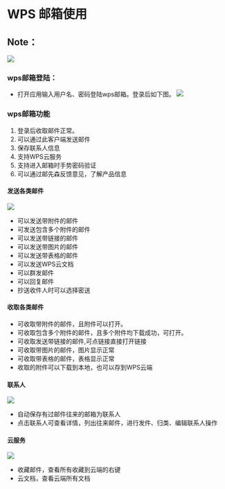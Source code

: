 # WPS 邮箱使用
## Note：  
 ![](https://github.com/openthos/community-analysis/blob/master/pic/using-instractions-pic/wps-email.png)

### wps邮箱登陆：  
- 打开应用输入用户名、密码登陆wps邮箱。登录后如下图。
 ![](https://github.com/openthos/community-analysis/blob/master/pic/using-instractions-pic/tmp_4543-Screenshot_2016-12-27-15-54-231526350674.png)

### wps邮箱功能
1. 登录后收取邮件正常。
2. 可以通过此客户端发送邮件
3. 保存联系人信息
4. 支持WPS云服务
5. 支持进入邮箱时手势密码验证
6. 可以通过邮先森反馈意见，了解产品信息

#### 发送各类邮件
![](https://github.com/openthos/community-analysis/blob/master/pic/using-instractions-pic/wps_send.png)
- 可以发送带附件的邮件
- 可发送包含多个附件的邮件
- 可以发送带链接的邮件
- 可以发送带图片的邮件
- 可以发送带表格的邮件
- 可以发送WPS云文档
- 可以群发邮件
- 可以回复邮件
- 抄送收件人时可以选择密送

#### 收取各类邮件
- 可收取带附件的邮件，且附件可以打开。
- 可收取包含多个附件的邮件，且多个附件均下载成功，可打开。
- 可收取发送带链接的邮件,可点链接直接打开链接
- 可收取带图片的邮件，图片显示正常
- 可收取带表格的邮件，表格显示正常
- 收取的附件可以下载到本地，也可以存到WPS云端

#### 联系人
![](https://github.com/openthos/community-analysis/blob/master/pic/using-instractions-pic/wps_contact.png)
- 自动保存有过邮件往来的邮箱为联系人
- 点击联系人可查看详情，列出往来邮件，进行发件、归类、编辑联系人操作

#### 云服务
![](https://github.com/openthos/community-analysis/blob/master/pic/using-instractions-pic/wps_cloud.png)
- 收藏邮件，查看所有收藏到云端的右键
- 云文档，查看云端所有文档

